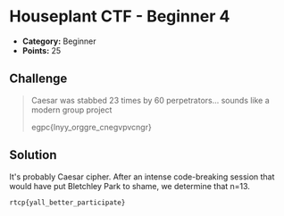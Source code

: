 # Houseplant CTF - Beginner 4

* **Category:** Beginner
* **Points:** 25

## Challenge

> Caesar was stabbed 23 times by 60 perpetrators... sounds like a modern group project
> 
> egpc{lnyy_orggre_cnegvpvcngr}

## Solution

It's probably Caesar cipher. After an intense code-breaking session that would have put Bletchley Park to shame, we determine that n=13.


```
rtcp{yall_better_participate}
```